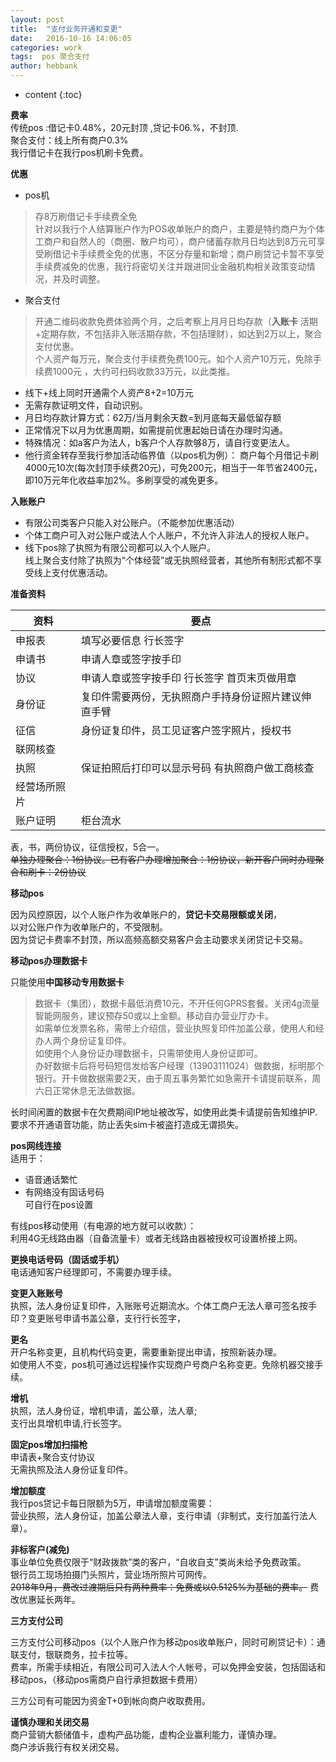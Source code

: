 ```yaml
---
layout: post
title:  "支付业务开通和变更"
date:   2016-10-16 14:06:05
categories: work
tags:  pos 聚合支付
author: hebbank
---
```


* content
{:toc}


**费率**   
传统pos :借记卡0.48%，20元封顶 ,贷记卡06.%，不封顶.  
聚合支付：线上所有商户0.3%  
我行借记卡在我行pos机刷卡免费。  




**优惠**   

- pos机   
>存8万刷借记卡手续费全免  
针对以我行个人结算账户作为POS收单账户的商户，主要是特约商户为个体工商户和自然人的（商圈、散户均可），商户储蓄存款月日均达到8万元可享受刷借记卡手续费全免的优惠，不区分存量和新增；商户刷贷记卡暂不享受手续费减免的优惠，我行将密切关注并跟进同业金融机构相关政策变动情况，并及时调整。​  

- 聚合支付

>开通二维码收款免费体验两个月，之后考察上月月日均存款（**入账卡** 活期+定期存款，不包括非入账活期存款，不包括理财），如达到2万以上，聚合支付优惠。  
个人资产每万元，聚合支付手续费免费100元。如个人资产10万元，免除手续费1000元 ，大约可扫码收款33万元，以此类推。    


- 线下+线上同时开通需个人资产8+2=10万元  
-  无需存款证明文件，自动识别。  
- 月日均存款计算方式：62万/当月剩余天数=到月底每天最低留存额  
- 正常情况下以月为优惠周期，如需提前优惠起始日请在办理时沟通。  
- 特殊情况：如a客户为法人，b客户个人存款够8万，请自行变更法人。  
- 他行资金转存至我行参加活动临界值（以pos机为例）：
 商户每个月借记卡刷4000元10次(每次封顶手续费20元)，可免200元，相当于一年节省2400元，即10万元年化收益率加2%。多刷享受的减免更多。     

 **入账账户**   
 - 有限公司类客户只能入对公账户。（不能参加优惠活动）  
 - 个体工商户可入对公账户或法人个人账户，不允许入非法人的授权人账户。    
 - 线下pos除了执照为有限公司都可以入个人账户。   
 线上聚合支付除了执照为“个体经营”或无执照经营者，其他所有制形式都不享受线上支付优惠活动。  

**准备资料**   

资料|要点  
---|---   
申报表|填写必要信息 行长签字  
申请书|申请人章或签字按手印  
协议|申请人章或签字按手印 行长签字  首页末页做用章   
身份证|复印件需要两份，无执照商户手持身份证照片建议伸直手臂  
征信|身份证复印件，员工见证客户签字照片，授权书    
联网核查|  
执照|保证拍照后打印可以显示号码 有执照商户做工商核查  
经营场所照片|  
账户证明|柜台流水  

表，书，两份协议，征信授权，5合一。  
~~单独办理聚合：1份协议。已有客户办理增加聚合：1份协议，新开客户同时办理聚合和刷卡：2份协议~~   

**移动pos**   

因为风控原因，以个人账户作为收单账户的，**贷记卡交易限额或关闭**，  
以对公账户作为收单账户的，不受限制。  
因为贷记卡费率不封顶，所以高频高额交易客户会主动要求关闭贷记卡交易。  

**移动pos办理数据卡**   

只能使用**中国移动专用数据卡**  
> 数据卡（集团），数据卡最低消费10元，不开任何GPRS套餐。关闭4g流量智能网服务，建议预存50或以上金额。移动自办营业厅办卡。  
如需单位发票名称，需带上介绍信，营业执照复印件加盖公章，使用人和经办人两个身份证复印件。  
如使用个人身份证办理数据卡，只需带使用人身份证即可。  
办好数据卡后将号码短信发给客户经理（13903111024）做数据，标明那个银行。开卡做数据需要2天，由于周五事务繁忙如急需开卡请提前联系，周六日正常休息无法做数据。   

长时间闲置的数据卡在欠费期间IP地址被改写，如使用此类卡请提前告知维护IP.  
要求不开通语音功能，防止丢失sim卡被盗打造成无谓损失。   

**pos网线连接**   
适用于：  
- 语音通话繁忙  
- 有网络没有固话号码  
可自行在pos设置  

有线pos移动使用（有电源的地方就可以收款）：  
利用4G无线路由器（自备流量卡）或者无线路由器被授权可设置桥接上网。  

**更换电话号码（固话或手机）**   
电话通知客户经理即可，不需要办理手续。   

**变更入账账号**   
执照，法人身份证复印件，入账账号近期流水。个体工商户无法人章可签名按手印？变更账号申请书盖公章，支行行长签字，

**更名**  
开户名称变更，且机构代码变更，需要重新提出申请，按照新装办理。  
如使用人不变，pos机可通过远程操作实现商户号商户名称变更。免除机器交接手续。  

**增机**  
执照，法人身份证，增机申请，盖公章，法人章;  
支行出具增机申请,行长签字。  

**固定pos增加扫描枪**  
申请表+聚合支付协议  
无需执照及法人身份证复印件。  

**增加额度**  
我行pos贷记卡每日限额为5万，申请增加额度需要：  
营业执照，法人身份证，加盖公章法人章，支行申请（非制式，支行加盖行法人章）。  

**非标客户(减免)**   
事业单位免费仅限于“财政拨款”类的客户，“自收自支”类尚未给予免费政策。  
银行员工现场拍摄门头照片，营业场所照片可网传。  
~~2018年9月，费改过渡期后只有两种费率：免费或以0.5125%为基础的费率。~~ 费改优惠延长两年。  

**三方支付公司**   

三方支付公司移动pos（以个人账户作为移动pos收单账户，同时可刷贷记卡）：通联支付，银联商务，拉卡拉等。  
费率，所需手续相近，有限公司可入法人个人帐号，可以免押金安装，包括固话和移动pos，（移动pos需商户自行承担数据卡费用）   

三方公司有可能因为资金T+0到帐向商户收取费用。  

**谨慎办理和关闭交易**   
商户营销大额储值卡，虚构产品功能，虚构企业赢利能力，谨慎办理。   
商户涉诉我行有权关闭交易。  
